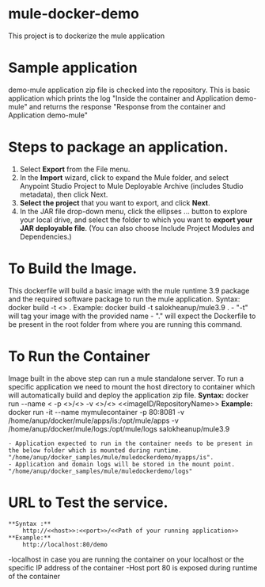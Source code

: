 # mule-docker-demo
This project is to dockerize the mule application 

# Sample application 
demo-mule application zip file is checked into the repository. 
This is basic application which prints the log "Inside the container and Application demo-mule" and returns the response "Response from the container and Application demo-mule"

# Steps to package an application.
1. Select **Export** from the File menu.
2. In the **Import** wizard, click to expand the Mule folder, and select Anypoint Studio Project to Mule Deployable Archive (includes Studio metadata), then click Next.
3. **Select the project** that you want to export, and click **Next**.
4. In the JAR file drop-down menu, click the ellipses ... button to explore your local drive, and select the folder to which you want to **export your JAR deployable file**. (You can also choose Include Project Modules and Dependencies.)

# To Build the Image.
This dockerfile will build a basic image with the mule runtime 3.9 package and the required software package to run the mule application.
   Syntax:
        docker build -t <<name your image>> .
   Example:
        docker build -t salokheanup/mule3.9 .
    - "-t" will tag your image with the provided name 
    - "." will expect the Dockerfile to be present in the root folder from where you are running this command.  

# To Run the Container
Image built in the above step can run a mule standalone server. To run a specific application we need to mount the host directory to container which will automatically build and deploy the application zip file. 
    **Syntax:**
        docker run --name <<NameURContainer> -p <<hostport>>/<<TargetPort>> -v <<host path to mount>>/<<Target dir path to mount>> <<imageID/RepositoryName>>
    **Example:**
    docker run -it --name mymulecontainer -p 80:8081 -v /home/anup/docker/mule/apps/is:/opt/mule/apps -v /home/anup/docker/mule/logs:/opt/mule/logs salokheanup/mule3.9

    - Application expected to run in the container needs to be present in the below folder which is mounted during runtime. "/home/anup/docker_samples/mule/muledockerdemo/myapps/is".
    - Application and domain logs will be stored in the mount point. "/home/anup/docker_samples/mule/muledockerdemo/logs"
    
# URL to Test the service. 
    **Syntax :** 
        http://<<host>>:<<port>>/<<Path of your running application>>
    **Example:**
        http://localhost:80/demo
  -localhost in case you are running the container on your localhost or the specific IP address of the container
  -Host port 80 is exposed during runtime of the container
